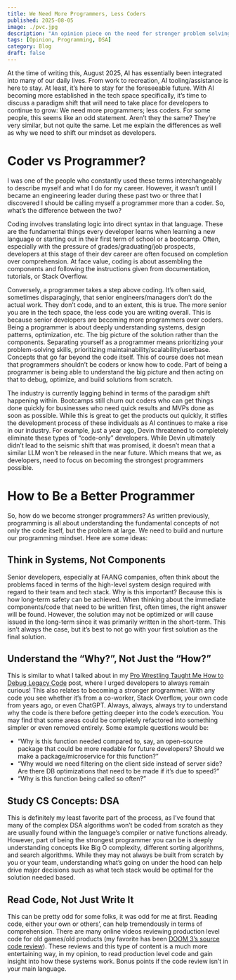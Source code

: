 ```yaml
---
title: We Need More Programmers, Less Coders
published: 2025-08-05
image: ./pvc.jpg
description: "An opinion piece on the need for stronger problem solving skills over coding skills."
tags: [Opinion, Programming, DSA]
category: Blog
draft: false
---
```

At the time of writing this, August 2025, AI has essentially been integrated into many of our daily lives. From work to recreation, AI tooling/assistance is here to stay. At least, it’s here to stay for the foreseeable future. With AI becoming more established in the tech space specifically, it’s time to discuss a paradigm shift that will need to take place for developers to continue to grow: We need more programmers; less coders. For some people, this seems like an odd statement. Aren’t they the same? They’re very similar, but not quite the same. Let me explain the differences as well as why we need to shift our mindset as developers.

# Coder vs Programmer?
I was one of the people who constantly used these terms interchangeably to describe myself and what I do for my career. However, it wasn’t until I became an engineering leader during these past two or three that I discovered I should be calling myself a programmer more than a coder. So, what’s the difference between the two?

Coding involves translating logic into direct syntax in that language. These are the fundamental things every developer learns when learning a new language or starting out in their first term of school or a bootcamp. Often, especially with the pressure of grades/graduating/job prospects, developers at this stage of their dev career are often focused on completion over comprehension. At face value, coding is about assembling the components and following the instructions given from documentation, tutorials, or Stack Overflow.

Conversely, a programmer takes a step above coding. It’s often said, sometimes disparagingly, that senior engineers/managers don’t do the actual work. They don’t code, and to an extent, this is true. The more senior you are in the tech space, the less code you are writing overall. This is because senior developers are becoming more programmers over coders. Being a programmer is about deeply understanding systems, design patterns, optimization, etc. The big picture of the solution rather than the components. Separating yourself as a programmer means prioritizing your problem-solving skills, prioritizing maintainability/scalability/userbase. Concepts that go far beyond the code itself. This of course does not mean that programmers shouldn’t be coders or know how to code. Part of being a programmer is being able to understand the big picture and then acting on that to debug, optimize, and build solutions from scratch.

The industry is currently lagging behind in terms of the paradigm shift happening within. Bootcamps still churn out coders who can get things done quickly for businesses who need quick results and MVPs done as soon as possible. While this is great to get the products out quickly, it stifles the development process of these individuals as AI continues to make a rise in our industry. For example, just a year ago, Devin threatened to completely eliminate these types of “code-only” developers. While Devin ultimately didn’t lead to the seismic shift that was promised, it doesn’t mean that a similar LLM won’t be released in the near future. Which means that we, as developers, need to focus on becoming the strongest programmers possible.

# How to Be a Better Programmer
So, how do we become stronger programmers? As written previously, programming is all about understanding the fundamental concepts of not only the code itself, but the problem at large. We need to build and nurture our programming mindset. Here are some ideas:

## Think in Systems, Not Components
Senior developers, especially at FAANG companies, often think about the problems faced in terms of the high-level system design required with regard to their team and tech stack. Why is this important? Because this is how long-term safety can be achieved. When thinking about the immediate components/code that need to be written first, often times, the right answer will be found. However, the solution may not be optimized or will cause issued in the long-term since it was primarily written in the short-term. This isn’t always the case, but it’s best to not go with your first solution as the final solution.

## Understand the “Why?”, Not Just the “How?”
This is similar to what I talked about in my [Pro Wrestling Taught Me How to Debug Legacy Code](https://www.anthonypichardo.dev/posts/legacycodeblogpost/post/) post, where I urged developers to always remain curious! This also relates to becoming a stronger programmer. With any code you see whether it’s from a co-worker, Stack Overflow, your own code from years ago, or even ChatGPT. Always, always, always try to understand why the code is there before getting deeper into the code’s execution. You may find that some areas could be completely refactored into something simpler or even removed entirely. Some example questions would be: 
- “Why is this function needed compared to, say, an open-source package that could be more readable for future developers? Should we make a package/microservice for this function?” 
- “Why would we need filtering on the client side instead of server side? Are there DB optimizations that need to be made if it’s due to speed?” 
- “Why is this function being called so often?” 

## Study CS Concepts: DSA
This is definitely my least favorite part of the process, as I’ve found that many of the complex DSA algorithms won’t be coded from scratch as they are usually found within the language’s compiler or native functions already. However, part of being the strongest programmer you can be is deeply understanding concepts like Big O complexity, different sorting algorithms, and search algorithms. While they may not always be built from scratch by you or your team, understanding what’s going on under the hood can help drive major decisions such as what tech stack would be optimal for the solution needed based.

## Read Code, Not Just Write It
This can be pretty odd for some folks, it was odd for me at first. Reading code, either your own or others’, can help tremendously in terms of comprehension. There are many online videos reviewing production level code for old games/old products (my favorite has been [DOOM 3’s source code review](https://www.youtube.com/watch?v=C_ymp74yobE)). These reviews and this type of content is a much more entertaining way, in my opinion, to read production level code and gain insight into how these systems work. Bonus points if the code review isn’t in your main language.
